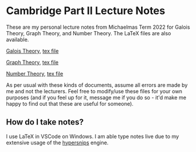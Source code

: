 # Cambridge Part II Lecture Notes

These are my personal lecture notes from Michaelmas Term 2022 for Galois Theory, Graph Theory, and Number Theory. The LaTeX files are also available.

[Galois Theory](https://github.com/Darghy/Cambridge-Part-II-Lecture-Notes/blob/main/II%20Galois%20Theory/Galois_Theory.pdf), [tex file](https://github.com/Darghy/Cambridge-Part-II-Lecture-Notes/blob/main/II%20Galois%20Theory/Galois_Theory.tex)

[Graph Theory](https://github.com/Darghy/Cambridge-Part-II-Lecture-Notes/blob/main/II%20Graph%20Theory/Graph_Theory.pdf), [tex file](https://github.com/Darghy/Cambridge-Part-II-Lecture-Notes/blob/main/II%20Graph%20Theory/Graph_Theory.tex)

[Number Theory](https://github.com/Darghy/Cambridge-Part-II-Lecture-Notes/blob/main/II%20Number%20Theory/Number_Theory.pdf), [tex file](https://github.com/Darghy/Cambridge-Part-II-Lecture-Notes/blob/main/II%20Number%20Theory/Number_Theory.tex)

As per usual with these kinds of documents, assume all errors are made by me and not the lecturers. Feel free to modify/use these files for your own purposes (and if you feel up for it, message me if you do so - it'd make me happy to find out that these are useful for someone).

## How do I take notes?

I use LaTeX in VSCode on Windows. I am able type notes live due to my extensive usage of the [hypersnips](https://marketplace.visualstudio.com/items?itemName=draivin.hsnips) engine.
